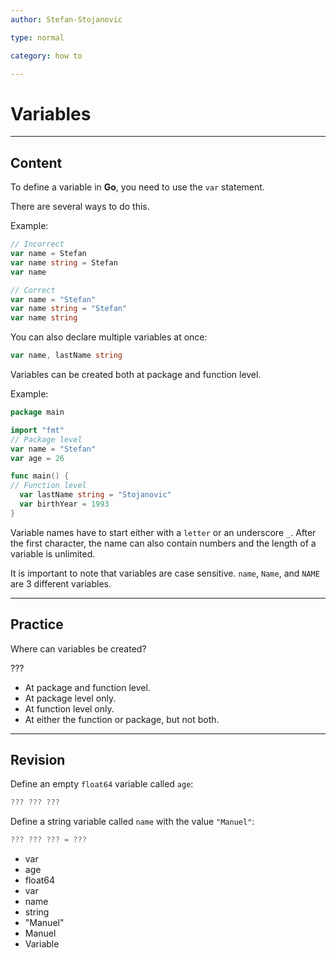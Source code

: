 ```yaml
---
author: Stefan-Stojanovic

type: normal

category: how to

---
```


# Variables

---
## Content

To define a variable in **Go**, you need to use the `var` statement.

There are several ways to do this.

Example:
```go
// Incorrect
var name = Stefan
var name string = Stefan
var name

// Correct
var name = "Stefan"
var name string = "Stefan"
var name string
```

You can also declare multiple variables at once:

```Go
var name, lastName string
```

Variables can be created both at package and function level.

Example:
```go
package main

import "fmt"
// Package level
var name = "Stefan"
var age = 26

func main() {
// Function level
  var lastName string = "Stojanovic"
  var birthYear = 1993
}
```

Variable names have to start either with a `letter` or an underscore `_`. After the first character, the name can also contain numbers and the length of a variable is unlimited.

It is important to note that variables are case sensitive. `name`, `Name`, and `NAME` are 3 different variables.

---
## Practice

Where can variables be created?

???

* At package and function level.
* At package level only.
* At function level only.
* At either the function or package, but not both.

---
## Revision

Define an empty `float64` variable called `age`:

```go
??? ??? ???
```

Define a string variable called `name` with the value `"Manuel"`:

```go
??? ??? ??? = ???
```

- var
- age
- float64
- var
- name
- string
- "Manuel"
- Manuel
- Variable